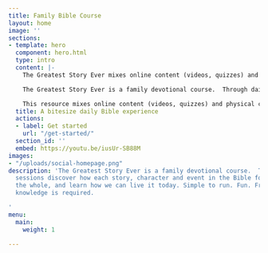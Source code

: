 ```yaml
---
title: Family Bible Course
layout: home
image: ''
sections:
- template: hero
  component: hero.html
  type: intro
  content: |-
    The Greatest Story Ever mixes online content (videos, quizzes) and physical cards to form a colourful storyline in your own home. Through daily sessions (15 mins _ish_) discover how each Bible story forms part of _the greatest story ever_ and how we can live it today. Simple to run. No prior knowledge required.

    The Greatest Story Ever is a family devotional course.  Through daily sessions discover how each Bible story forms part of _the greatest story ever_ and how we can live it today. Simple to run. Fun. Free. No prior knowledge required.

    This resource mixes online content (videos, quizzes) and physical cards to form an interactive colourful learning experience - in your own home.
  title: A bitesize daily Bible experience
  actions:
  - label: Get started
    url: "/get-started/"
  section_id: ''
  embed: https://youtu.be/iusUr-SB88M
images:
- "/uploads/social-homepage.png"
description: 'The Greatest Story Ever is a family devotional course.  Through daily
  sessions discover how each story, character and event in the Bible forms part of
  the whole, and learn how we can live it today. Simple to run. Fun. Free. No prior
  knowledge is required.

'
menu:
  main:
    weight: 1

---
```

